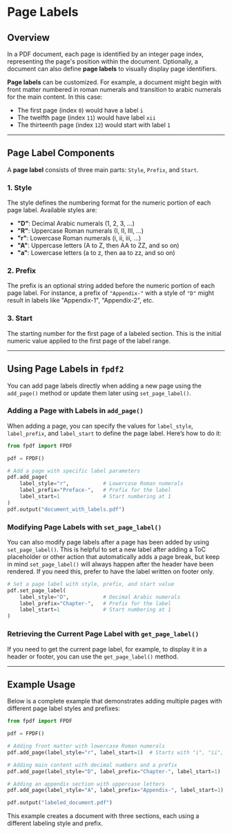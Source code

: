 # Page Labels

## Overview

In a PDF document, each page is identified by an integer page index, representing the page's position within the document. Optionally, a document can also define **page labels** to visually display page identifiers. 

**Page labels** can be customized. For example, a document might begin with front matter numbered in roman numerals and transition to arabic numerals for the main content. In this case:
- The first page (index `0`) would have a label `i`
- The twelfth page (index `11`) would have label `xii`
- The thirteenth page (index `12`) would start with label `1`

---

## Page Label Components

A **page label** consists of three main parts: `Style`, `Prefix`, and `Start`.

### 1. Style
The style defines the numbering format for the numeric portion of each page label. Available styles are:

- **"D"**: Decimal Arabic numerals (1, 2, 3, ...)
- **"R"**: Uppercase Roman numerals (I, II, III, ...)
- **"r"**: Lowercase Roman numerals (i, ii, iii, ...)
- **"A"**: Uppercase letters (A to Z, then AA to ZZ, and so on)
- **"a"**: Lowercase letters (a to z, then aa to zz, and so on)

### 2. Prefix
The prefix is an optional string added before the numeric portion of each page label. For instance, a prefix of `"Appendix-"` with a style of `"D"` might result in labels like "Appendix-1", "Appendix-2", etc.

### 3. Start
The starting number for the first page of a labeled section. This is the initial numeric value applied to the first page of the label range.

---

## Using Page Labels in `fpdf2`

You can add page labels directly when adding a new page using the `add_page()` method or update them later using `set_page_label()`.

### Adding a Page with Labels in `add_page()`

When adding a page, you can specify the values for `label_style`, `label_prefix`, and `label_start` to define the page label. Here’s how to do it:

```python
from fpdf import FPDF

pdf = FPDF()

# Add a page with specific label parameters
pdf.add_page(
    label_style="r",           # Lowercase Roman numerals
    label_prefix="Preface-",   # Prefix for the label
    label_start=1              # Start numbering at 1
)
pdf.output("document_with_labels.pdf")
```

### Modifying Page Labels with `set_page_label()`

You can also modify page labels after a page has been added by using `set_page_label()`. This is helpful to set a new label after adding a ToC placeholder or other action that automatically adds a page break, but keep in mind `set_page_label()` will always happen after the header have been rendered. If you need this, prefer to have the label written on footer only.

```python
# Set a page label with style, prefix, and start value
pdf.set_page_label(
    label_style="D",           # Decimal Arabic numerals
    label_prefix="Chapter-",   # Prefix for the label
    label_start=1              # Start numbering at 1
)
```

### Retrieving the Current Page Label with `get_page_label()`

If you need to get the current page label, for example, to display it in a header or footer, you can use the `get_page_label()` method.

---

## Example Usage

Below is a complete example that demonstrates adding multiple pages with different page label styles and prefixes:

```python
from fpdf import FPDF

pdf = FPDF()

# Adding front matter with lowercase Roman numerals
pdf.add_page(label_style="r", label_start=1)  # Starts with "i", "ii", "iii", etc.

# Adding main content with decimal numbers and a prefix
pdf.add_page(label_style="D", label_prefix="Chapter-", label_start=1)  # "Chapter-1", "Chapter-2", etc.

# Adding an appendix section with uppercase letters
pdf.add_page(label_style="A", label_prefix="Appendix-", label_start=1)  # "Appendix-A", "Appendix-B", etc.

pdf.output("labeled_document.pdf")
```

This example creates a document with three sections, each using a different labeling style and prefix.